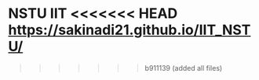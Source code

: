 NSTU IIT
<<<<<<< HEAD
https://sakinadi21.github.io/IIT_NSTU/
=======

>>>>>>> b911139 (added all files)
